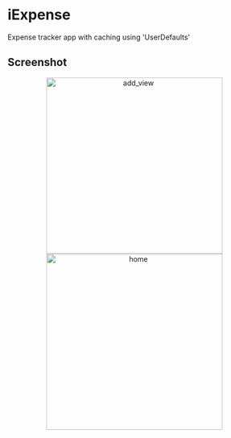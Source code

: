 # iExpense
Expense tracker app with caching using 'UserDefaults'

## Screenshot
<div align="center">
  <img width="350" alt="add_view" src="https://github.com/mrthnby/iExpense/assets/72457200/cff676cb-097c-43bb-8338-d8ecbff2a6df">
  <img width="350" alt="home" src="https://github.com/mrthnby/iExpense/assets/72457200/0a04a9c7-72ae-4847-b73a-7318b2b47918">
</div>

